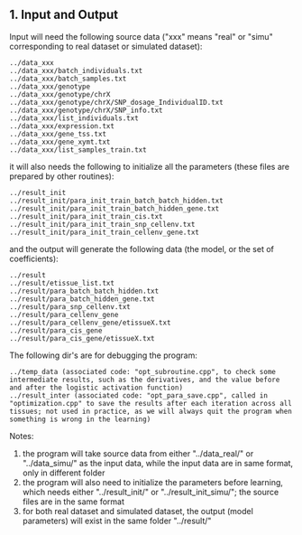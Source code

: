 ## 1. Input and Output

Input will need the following source data ("xxx" means "real" or "simu" corresponding to real dataset or simulated dataset):

```
../data_xxx
../data_xxx/batch_individuals.txt
../data_xxx/batch_samples.txt
../data_xxx/genotype
../data_xxx/genotype/chrX
../data_xxx/genotype/chrX/SNP_dosage_IndividualID.txt
../data_xxx/genotype/chrX/SNP_info.txt
../data_xxx/list_individuals.txt
../data_xxx/expression.txt
../data_xxx/gene_tss.txt
../data_xxx/gene_xymt.txt
../data_xxx/list_samples_train.txt
```

it will also needs the following to initialize all the parameters (these files are prepared by other routines):

```
../result_init
../result_init/para_init_train_batch_batch_hidden.txt
../result_init/para_init_train_batch_hidden_gene.txt
../result_init/para_init_train_cis.txt
../result_init/para_init_train_snp_cellenv.txt
../result_init/para_init_train_cellenv_gene.txt
```

and the output will generate the following data (the model, or the set of coefficients):

```
../result
../result/etissue_list.txt
../result/para_batch_batch_hidden.txt
../result/para_batch_hidden_gene.txt
../result/para_snp_cellenv.txt
../result/para_cellenv_gene
../result/para_cellenv_gene/etissueX.txt
../result/para_cis_gene
../result/para_cis_gene/etissueX.txt
```

The following dir's are for debugging the program:

```
../temp_data (associated code: "opt_subroutine.cpp", to check some intermediate results, such as the derivatives, and the value before and after the logistic activation function)
../result_inter (associated code: "opt_para_save.cpp", called in "optimization.cpp" to save the results after each iteration across all tissues; not used in practice, as we will always quit the program when something is wrong in the learning)
```

Notes:

1. the program will take source data from either "../data\_real/" or "../data\_simu/" as the input data, while the input data are in same format, only in different folder
2. the program will also need to initialize the parameters before learning, which needs either "../result\_init/" or "../result\_init\_simu/"; the source files are in the same format
3. for both real dataset and simulated dataset, the output (model parameters) will exist in the same folder "../result/"

